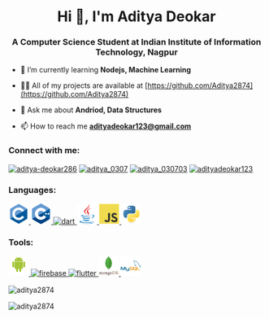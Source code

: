 <h1 align="center">Hi 👋, I'm Aditya Deokar</h1>
<h3 align="center">A Computer Science Student at Indian Institute of Information Technology, Nagpur</h3>

- 🌱 I’m currently learning **Nodejs, Machine Learning**

- 👨‍💻 All of my projects are available at [https://github.com/Aditya2874](https://github.com/Aditya2874)

- 💬 Ask me about **Andriod, Data Structures**

- 📫 How to reach me **adityadeokar123@gmail.com**

<h3 align="left">Connect with me:</h3>
<p align="left">
<a href="https://linkedin.com/in/aditya-deokar286" target="blank"><img align="center" src="https://raw.githubusercontent.com/rahuldkjain/github-profile-readme-generator/master/src/images/icons/Social/linked-in-alt.svg" alt="aditya-deokar286" height="30" width="40" /></a>  
<a href="https://www.codechef.com/users/aditya_0307" target="blank"><img align="center" src="https://cdn.jsdelivr.net/npm/simple-icons@3.1.0/icons/codechef.svg" alt="aditya_0307" height="30" width="40" /></a>  
<a href="https://codeforces.com/profile/aditya_030703" target="blank"><img align="center" src="https://raw.githubusercontent.com/rahuldkjain/github-profile-readme-generator/master/src/images/icons/Social/codeforces.svg" alt="aditya_030703" height="30" width="40" /></a>  
<a href="https://www.leetcode.com/adityadeokar123" target="blank"><img align="center" src="https://raw.githubusercontent.com/rahuldkjain/github-profile-readme-generator/master/src/images/icons/Social/leet-code.svg" alt="adityadeokar123" height="30" width="40" /></a>
</p>

<h3 align="left">Languages:</h3>
<p align="left">  </a> <a href="https://www.cprogramming.com/" target="_blank" rel="noreferrer"> <img src="https://raw.githubusercontent.com/devicons/devicon/master/icons/c/c-original.svg" alt="c" width="40" height="40"/> </a>
<a href="https://www.w3schools.com/cpp/" target="_blank" rel="noreferrer"> <img src="https://raw.githubusercontent.com/devicons/devicon/master/icons/cplusplus/cplusplus-original.svg" alt="cplusplus" width="40" height="40"/> </a>
<a href="https://dart.dev" target="_blank" rel="noreferrer"> <img src="https://www.vectorlogo.zone/logos/dartlang/dartlang-icon.svg" alt="dart" width="40" height="40"/> </a>
<a href="https://www.java.com" target="_blank" rel="noreferrer"> <img src="https://raw.githubusercontent.com/devicons/devicon/master/icons/java/java-original.svg" alt="java" width="40" height="40"/> </a>
<a href="https://developer.mozilla.org/en-US/docs/Web/JavaScript" target="_blank" rel="noreferrer"> <img src="https://raw.githubusercontent.com/devicons/devicon/master/icons/javascript/javascript-original.svg" alt="javascript" width="40" height="40"/> </a>
<a href="https://www.python.org" target="_blank" rel="noreferrer"> <img src="https://raw.githubusercontent.com/devicons/devicon/master/icons/python/python-original.svg" alt="python" width="40" height="40"/> </a> </p>
<h3 align="left">Tools:</h3>
<p align="left"> <a href="https://developer.android.com" target="_blank" rel="noreferrer"> <img src="https://raw.githubusercontent.com/devicons/devicon/master/icons/android/android-original-wordmark.svg" alt="android" width="40" height="40"/> </a>
  <a href="https://firebase.google.com/" target="_blank" rel="noreferrer"> <img src="https://www.vectorlogo.zone/logos/firebase/firebase-icon.svg" alt="firebase" width="40" height="40"/> </a>
  <a href="https://flutter.dev" target="_blank" rel="noreferrer"> <img src="https://www.vectorlogo.zone/logos/flutterio/flutterio-icon.svg" alt="flutter" width="40" height="40"/> </a>
  <a href="https://www.mongodb.com/" target="_blank" rel="noreferrer"> <img src="https://raw.githubusercontent.com/devicons/devicon/master/icons/mongodb/mongodb-original-wordmark.svg" alt="mongodb" width="40" height="40"/> </a>
  <a href="https://www.mysql.com/" target="_blank" rel="noreferrer"> <img src="https://raw.githubusercontent.com/devicons/devicon/master/icons/mysql/mysql-original-wordmark.svg" alt="mysql" width="40" height="40"/> </a>  </p>


<p><img align="center" src="https://github-readme-stats.vercel.app/api/top-langs?username=aditya2874&show_icons=true&locale=en&layout=compact" alt="aditya2874" /></p>

<p><img align="center" src="https://github-readme-streak-stats.herokuapp.com/?user=aditya2874&" alt="aditya2874" /></p>
